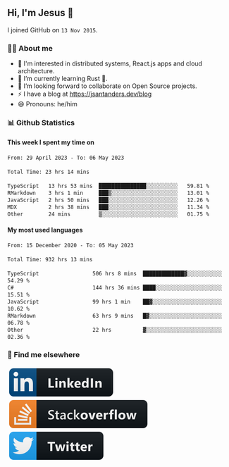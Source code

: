 ## Hi, I'm Jesus 👋

I joined GitHub on `13 Nov 2015`.

<!-- Talking about you -->

### 👨‍💻 About me

- 👦 I'm interested in distributed systems, React.js apps and cloud architecture.
- 🌱 I’m currently learning Rust 🦀.
- 👯 I’m looking forward to collaborate on Open Source projects.
- ⚡️ I have a blog at <https://jsantanders.dev/blog>
- 😄 Pronouns: he/him

### 📊 Github Statistics

#### This week I spent my time on

<!--START_SECTION:weekly-->

```text
From: 29 April 2023 - To: 06 May 2023

Total Time: 23 hrs 14 mins

TypeScript   13 hrs 53 mins  ███████████████░░░░░░░░░░   59.81 %
RMarkdown    3 hrs 1 min     ███▒░░░░░░░░░░░░░░░░░░░░░   13.01 %
JavaScript   2 hrs 50 mins   ███░░░░░░░░░░░░░░░░░░░░░░   12.26 %
MDX          2 hrs 38 mins   ███░░░░░░░░░░░░░░░░░░░░░░   11.34 %
Other        24 mins         ▒░░░░░░░░░░░░░░░░░░░░░░░░   01.75 %
```

<!--END_SECTION:weekly-->

#### My most used languages

<!--START_SECTION:alltime-->

```text
From: 15 December 2020 - To: 05 May 2023

Total Time: 932 hrs 13 mins

TypeScript                 506 hrs 8 mins  █████████████▓░░░░░░░░░░░   54.29 %
C#                         144 hrs 36 mins ████░░░░░░░░░░░░░░░░░░░░░   15.51 %
JavaScript                 99 hrs 1 min    ██▓░░░░░░░░░░░░░░░░░░░░░░   10.62 %
RMarkdown                  63 hrs 9 mins   █▓░░░░░░░░░░░░░░░░░░░░░░░   06.78 %
Other                      22 hrs          ▓░░░░░░░░░░░░░░░░░░░░░░░░   02.36 %
```

<!--END_SECTION:alltime-->

### 📢 Find me elsewhere

<p>
  <a target="_blank" href="https://linkedin.com/in/jsantanders">
    <img src="https://github.com/jsantanders/jsantanders/blob/master/img/linkedin.svg" alt="LinkedIn" style="vertical-align:top; margin:4px">
  </a>
  
  <a target="_blank" href="https://stackoverflow.com/users/7318331/jesus-santander">
    <img src="https://github.com/jsantanders/jsantanders/blob/master/img/stackoverflow.svg" alt="StackOverflow" style="vertical-align:top; margin:4px">
  </a>
  
  <a target="_blank" href="http://twitter.com/jsantanders">
    <img src="https://github.com/jsantanders/jsantanders/blob/master/img/twitter.svg" alt="Twitter" style="vertical-align:top; margin:4px">
  </a>
</p>
